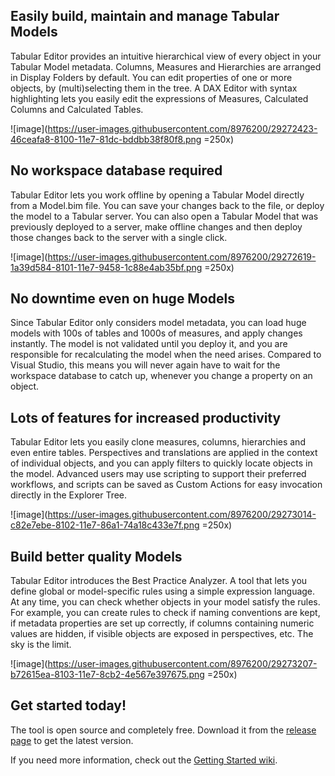 ## Easily build, maintain and manage Tabular Models

Tabular Editor provides an intuitive hierarchical view of every object in your Tabular Model metadata. Columns, Measures and Hierarchies are arranged in Display Folders by default. You can edit properties of one or more objects, by (multi)selecting them in the tree. A DAX Editor with syntax highlighting lets you easily edit the expressions of Measures, Calculated Columns and Calculated Tables.

![image](https://user-images.githubusercontent.com/8976200/29272423-46ceafa8-8100-11e7-81dc-bddbb38f80f8.png =250x)

## No workspace database required

Tabular Editor lets you work offline by opening a Tabular Model directly from a Model.bim file. You can save your changes back to the file, or deploy the model to a Tabular server. You can also open a Tabular Model that was previously deployed to a server, make offline changes and then deploy those changes back to the server with a single click.

![image](https://user-images.githubusercontent.com/8976200/29272619-1a39d584-8101-11e7-9458-1c88e4ab35bf.png =250x)

## No downtime even on huge Models

Since Tabular Editor only considers model metadata, you can load huge models with 100s of tables and 1000s of measures, and apply changes instantly. The model is not validated until you deploy it, and you are responsible for recalculating the model when the need arises. Compared to Visual Studio, this means you will never again have to wait for the workspace database to catch up, whenever you change a property on an object.

## Lots of features for increased productivity

Tabular Editor lets you easily clone measures, columns, hierarchies and even entire tables. Perspectives and translations are applied in the context of individual objects, and you can apply filters to quickly locate objects in the model. Advanced users may use scripting to support their preferred workflows, and scripts can be saved as Custom Actions for easy invocation directly in the Explorer Tree.

![image](https://user-images.githubusercontent.com/8976200/29273014-c82e7ebe-8102-11e7-86a1-74a18c433e7f.png =250x)

## Build better quality Models

Tabular Editor introduces the Best Practice Analyzer. A tool that lets you define global or model-specific rules using a simple expression language. At any time, you can check whether objects in your model satisfy the rules. For example, you can create rules to check if naming conventions are kept, if metadata properties are set up correctly, if columns containing numeric values are hidden, if visible objects are exposed in perspectives, etc. The sky is the limit.

![image](https://user-images.githubusercontent.com/8976200/29273207-b72615ea-8103-11e7-8cb2-4e567e397675.png =250x)

## Get started today!

The tool is open source and completely free. Download it from the [release page](https://github.com/otykier/TabularEditor/releases/tag/2.5) to get the latest version.

If you need more information, check out the [Getting Started wiki](https://github.com/otykier/TabularEditor/wiki/Getting-Started). 
